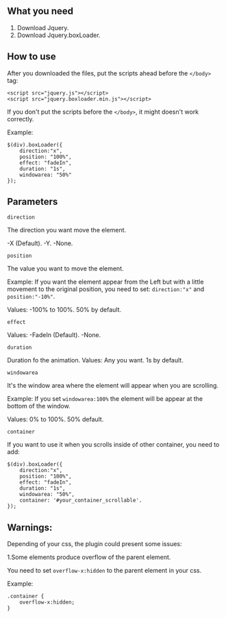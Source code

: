 
What you need
--------------

1. Download Jquery.
2. Download Jquery.boxLoader.

How to use
--------------

After you downloaded the files, put the scripts ahead before the ```</body>``` tag:

```
<script src="jquery.js"></script>
<script src="jquery.boxloader.min.js"></script>
```

If you don't put the scripts before the ```</body>```, it might doesn't work correctly.

Example:
```
$(div).boxLoader({
    direction:"x",
    position: "100%",
    effect: "fadeIn",
    duration: "1s",
    windowarea: "50%"
});
```

Parameters
--------------

```
direction
```

The direction you want move the element.

-X (Default).
-Y.
-None.

```
position
```
The value you want to move the element.

Example: 
If you want the element appear from the Left but with a little movement to the original position, you need to set: ```direction:"x"``` and ```position:"-10%"```.

Values:
-100% to 100%. 50% by default.


```
effect
```

Values: 
-FadeIn (Default).
-None.


```
duration
```

Duration fo the animation.
Values:
Any you want. 1s by default.

```
windowarea
```

It's the window area where the element will appear when you are scrolling.

Example:
If you set ```windowarea:100%``` the element will be appear at the bottom of the window.

Values:
0% to 100%. 50% default.


```
container
```
If you want to use it when you scrolls inside of other container, you need to add:

```
$(div).boxLoader({
    direction:"x",
    position: "100%",
    effect: "fadeIn",
    duration: "1s",
    windowarea: "50%",
    container: '#your_container_scrollable'.
});
```

Warnings:
---------

Depending of your css, the plugin could present some issues:

1.Some elements produce overflow of the parent element.

You need to set ```overflow-x:hidden``` to the parent element in your css.

Example:
```
.container { 
	overflow-x:hidden; 
}
```
